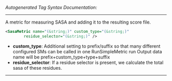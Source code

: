 <!-- THIS IS AN AUTOGENERATED FILE: Don't edit it directly, instead change the schema definition in the code itself. -->

_Autogenerated Tag Syntax Documentation:_

---
A metric for measuring SASA and adding it to the resulting score file.

```xml
<SasaMetric name="(&string;)" custom_type="(&string;)"
        residue_selector="(&string;)" />
```

-   **custom_type**: Additional setting to prefix/suffix so that many different configured SMs can be called in one RunSimpleMetric run
  Output data name will be prefix+custom_type+type+suffix
-   **residue_selector**: If a residue selector is present, we calculate the total sasa of these residues.

---
